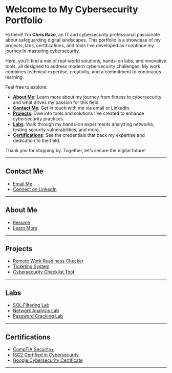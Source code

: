 # Welcome to My Cybersecurity Portfolio

Hi there! I'm **Chris Razo**, an IT and cybersecurity professional passionate about safeguarding digital landscapes. This portfolio is a showcase of my projects, labs, certifications, and tools I've developed as I continue my journey in mastering cybersecurity.

Here, you'll find a mix of real-world solutions, hands-on labs, and innovative tools, all designed to address modern cybersecurity challenges. My work combines technical expertise, creativity, and a commitment to continuous learning.

Feel free to explore:

- [**About Me**](about/about.md): Learn more about my journey from fitness to cybersecurity and what drives my passion for this field.
- [**Contact Me**](https://c-razo.github.io/portfolio-v2/#contact-me): Get in touch with me via email or LinkedIn.
- [**Projects**](https://c-razo.github.io/portfolio-v2/#projects): Dive into tools and solutions I've created to enhance cybersecurity practices.  
- [**Labs**](https://c-razo.github.io/portfolio-v2/#labs): Walk through my hands-on experiments analyzing networks, testing security vulnerabilities, and more.  
- [**Certifications**](https://c-razo.github.io/portfolio-v2/#certifications): See the credentials that back my expertise and dedication to the field.  

Thank you for stopping by. Together, let’s secure the digital future! 

---

## Contact Me
- [Email Me](mailto:christopher.razo@icloud.com)
- [Connect on LinkedIn](https://linkedin.com/in/chris-razo)

---

## About Me
- [Resume](assets/resume/cr-resume.pdf)
- [Learn More](about/about.md)

---

## Projects <a id="projects"></a>
- [Remote Work Readiness Checker](./projects/remote-work-readiness-checker.md)
- [Ticketing System](./projects/ticketing-system.md)
- [Cybersecurity Checklist Tool](./projects/cybersecurity-checklist-tool.md)

---

## Labs
- [SQL Filtering Lab](./labs/sql-filtering-lab.md)
- [Network Analysis Lab](./labs/network-analysis-lab.md)
- [Password Cracking Lab](./labs/password-cracking-lab.md)

---

## Certifications
- [CompTIA Security+](./certs/comptia.md)
- [ISC2 Certified in Cybersecurity](./certs/isc2.md)
- [Google Cybersecurity Certificate](./certs/google.md)

---

<!-- 
## Other Learning
- [LinkedIn Learning](./recent/linkedin-learning.md)
- [Salesforce](./recent/salesforce.md)
- [Azure](./recent/azure.md)
-->
